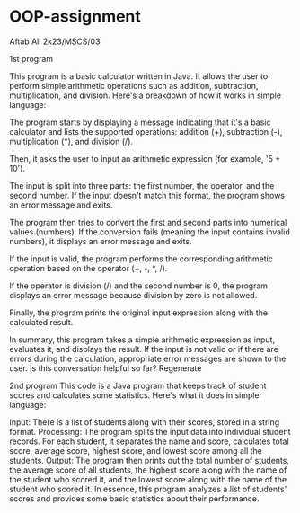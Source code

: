 # OOP-assignment
Aftab Ali 2k23/MSCS/03

1st program

This program is a basic calculator written in Java. It allows the user to perform simple arithmetic operations such as addition, subtraction, multiplication, and division. Here's a breakdown of how it works in simple language:

The program starts by displaying a message indicating that it's a basic calculator and lists the supported operations: addition (+), subtraction (-), multiplication (*), and division (/).

Then, it asks the user to input an arithmetic expression (for example, '5 + 10').

The input is split into three parts: the first number, the operator, and the second number. If the input doesn't match this format, the program shows an error message and exits.

The program then tries to convert the first and second parts into numerical values (numbers). If the conversion fails (meaning the input contains invalid numbers), it displays an error message and exits.

If the input is valid, the program performs the corresponding arithmetic operation based on the operator (+, -, *, /).

If the operator is division (/) and the second number is 0, the program displays an error message because division by zero is not allowed.

Finally, the program prints the original input expression along with the calculated result.

In summary, this program takes a simple arithmetic expression as input, evaluates it, and displays the result. If the input is not valid or if there are errors during the calculation, appropriate error messages are shown to the user.
Is this conversation helpful so far?
Regenerate



2nd program
This code is a Java program that keeps track of student scores and calculates some statistics. Here's what it does in simpler language:

Input: There is a list of students along with their scores, stored in a string format.
Processing: The program splits the input data into individual student records. For each student, it separates the name and score, calculates total score, average score, highest score, and lowest score among all the students.
Output: The program then prints out the total number of students, the average score of all students, the highest score along with the name of the student who scored it, and the lowest score along with the name of the student who scored it.
In essence, this program analyzes a list of students' scores and provides some basic statistics about their performance.
